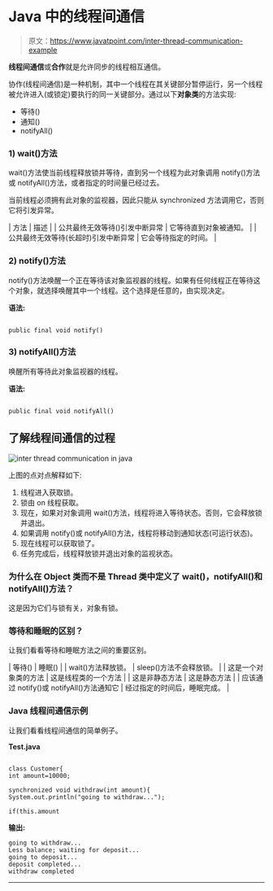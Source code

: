 # Java 中的线程间通信

> 原文：<https://www.javatpoint.com/inter-thread-communication-example>

**线程间通信**或**合作**就是允许同步的线程相互通信。

协作(线程间通信)是一种机制，其中一个线程在其关键部分暂停运行，另一个线程被允许进入(或锁定)要执行的同一关键部分。通过以下**对象类**的方法实现:

*   等待()
*   通知()
*   notifyAll()

### 1) wait()方法

wait()方法使当前线程释放锁并等待，直到另一个线程为此对象调用 notify()方法或 notifyAll()方法，或者指定的时间量已经过去。

当前线程必须拥有此对象的监视器，因此只能从 synchronized 方法调用它，否则它将引发异常。

| 方法 | 描述 |
| 公共最终无效等待()引发中断异常 | 它等待直到对象被通知。 |
| 公共最终无效等待(长超时)引发中断异常 | 它会等待指定的时间。 |

### 2) notify()方法

notify()方法唤醒一个正在等待该对象监视器的线程。如果有任何线程正在等待这个对象，就选择唤醒其中一个线程。这个选择是任意的，由实现决定。

**语法:**

```

public final void notify()

```

### 3) notifyAll()方法

唤醒所有等待此对象监视器的线程。

**语法:**

```

public final void notifyAll()

```

## 了解线程间通信的过程

![inter thread communication in java](../img/73be8a185cc10c509caabdddf27914ec.png)

上图的点对点解释如下:

1.  线程进入获取锁。
2.  锁由 on 线程获取。
3.  现在，如果对对象调用 wait()方法，线程将进入等待状态。否则，它会释放锁并退出。
4.  如果调用 notify()或 notifyAll()方法，线程将移动到通知状态(可运行状态)。
5.  现在线程可以获取锁了。
6.  任务完成后，线程释放锁并退出对象的监视状态。

### 为什么在 Object 类而不是 Thread 类中定义了 wait()，notifyAll()和 notifyAll()方法？

这是因为它们与锁有关，对象有锁。

### 等待和睡眠的区别？

让我们看看等待和睡眠方法之间的重要区别。

| 等待() | 睡眠() |
| wait()方法释放锁。 | sleep()方法不会释放锁。 |
| 这是一个对象类的方法 | 这是线程类的一个方法 |
| 这是非静态方法 | 这是静态方法 |
| 应该通过 notify()或 notifyAll()方法通知它 | 经过指定的时间后，睡眠完成。 |

### Java 线程间通信示例

让我们看看线程间通信的简单例子。

**Test.java**

```

class Customer{  
int amount=10000;  

synchronized void withdraw(int amount){  
System.out.println("going to withdraw...");  

if(this.amount
```

**输出:**

```
going to withdraw...
Less balance; waiting for deposit...
going to deposit...
deposit completed...
withdraw completed

```

* * *